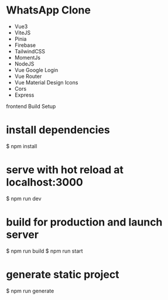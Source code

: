 # WhatsApp Clone 

- Vue3
- ViteJS
- Pinia
- Firebase
- TailwindCSS
- MomentJs
- NodeJS
- Vue Google Login
- Vue Router
- Vue Material Design Icons
- Cors
- Express

frontend
Build Setup
# install dependencies
$ npm install

# serve with hot reload at localhost:3000
$ npm run dev

# build for production and launch server
$ npm run build
$ npm run start

# generate static project
$ npm run generate
